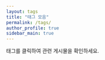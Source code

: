 ```yaml
---
layout: tags
title: "태그 모음"
permalink: /tags/
author_profile: true
sidebar_main: true
---
```


태그를 클릭하여 관련 게시물을 확인하세요.

